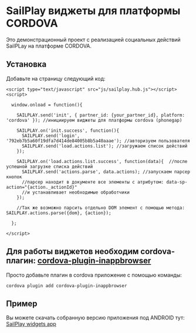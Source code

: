 # SailPlay виджеты для платформы CORDOVA

Это демонстрационный проект с реализацией социальных действий SailPLay на платформе CORDOVA.

## Установка

Добавьте на страницу следующий код:

    <script type="text/javascript" src="js/sailplay.hub.js"></script>
    <script>

      window.onload = function(){

        SAILPLAY.send('init', { partner_id: {your_partner_id}, platform: 'cordova' }); //инициируем виджеты для платформы cordova (phonegap)

        SAILPLAY.on('init.success', function(){
          SAILPLAY.send('login', '792eb7b5a60f19dfa7d414de84005b8b5a40aaae'); //авторизуем пользователя
          SAILPLAY.send('load.actions.list'); //загружаем список действий
        });
        
        SAILPLAY.on('load.actions.list.success', function(data){  //после успешной загрузке списка действий
          SAILPLAY.send('actions.parse', data.actions); //запускаем парсер кнопок
          //парсер находит в документе все элементы с атрибутом: data-sp-action="{action._actionId}"
          //и устанавливает необходимые обработчики
        });
        
        //Так же возможно парсить отдельно DOM элемент с помощью метода: SAILPLAY.actions.parse({dom}, {action});

      };

    </script>

## Для работы виджетов необходим cordova-плагин: [cordova-plugin-inappbrowser](https://github.com/apache/cordova-plugin-inappbrowser "cordova-plugin-inappbrowser")

Просто добавьте плагин в cordova приложение с помощью команды: 

    cordova plugin add cordova-plugin-inappbrowser

## Пример

Вы можете скачать собранную версию приложения под ANDROID тут: [SailPlay widgets app](http://saike.ru/sailplay/widgets/demo/phonagap/platforms/android/build/outputs/apk/android-debug.apk "SailPlay widgets app")

